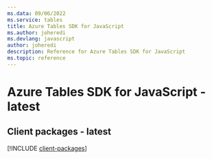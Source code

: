 ```yaml
---
ms.data: 09/06/2022
ms.service: tables
title: Azure Tables SDK for JavaScript
ms.author: joheredi
ms.devlang: javascript
author: joheredi
description: Reference for Azure Tables SDK for JavaScript
ms.topic: reference
---
```

# Azure Tables SDK for JavaScript - latest

## Client packages - latest
[!INCLUDE [client-packages](tables-client-index.md)]